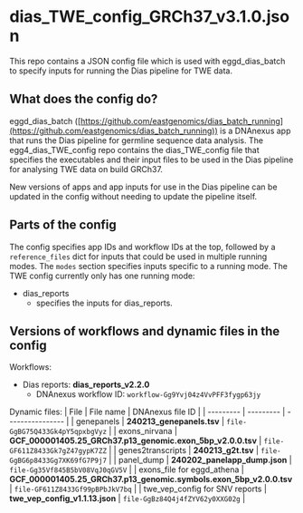 # dias_TWE_config_GRCh37_v3.1.0.json

This repo contains a JSON config file which is used with eggd_dias_batch to specify inputs for running the Dias pipeline for TWE data.

## What does the config do?
eggd_dias_batch ([https://github.com/eastgenomics/dias_batch_running](https://github.com/eastgenomics/dias_batch_running)) is a DNAnexus app that runs the Dias pipeline for germline sequence data analysis. The egg4_dias_TWE_config repo contains the dias_TWE_config file that specifies the executables and their input files to be used in the Dias pipeline for analysing TWE data on build GRCh37.

New versions of apps and app inputs for use in the Dias pipeline can be updated in the config without needing to update the pipeline itself.

## Parts of the config
The config specifies app IDs and workflow IDs at the top, followed by a `reference_files` dict for inputs that could be used in multiple running modes. The `modes` section specifies inputs specific to a running mode. The TWE config currently only has one running mode:
* dias_reports
    * specifies the inputs for dias_reports.

## Versions of workflows and dynamic files in the config
Workflows:
* Dias reports: **dias_reports_v2.2.0**
    * DNAnexus workflow ID: `workflow-Gg9Yvj04z4VvPFF3fygp63jy`

Dynamic files:
| File      | File name | DNAnexus file ID |
| --------- | --------- | ---------------- |
| genepanels | **240213_genepanels.tsv** | `file-GgBG75Q433Gk4pY5qpxbgVyz` |
| exons_nirvana | **GCF_000001405.25_GRCh37.p13_genomic.exon_5bp_v2.0.0.tsv** | `file-GF611Z8433Gk7gZ47gypK7ZZ` |
| genes2transcripts | **240213_g2t.tsv** | `file-GgBG6p8433Gg7XK69fG7P9j7` |
| panel_dump | **240202_panelapp_dump.json** | `file-Gg35Vf845B5bV08VqJ0qGV5V` |
| exons_file for eggd_athena | **GCF_000001405.25_GRCh37.p13_genomic.symbols.exon_5bp_v2.0.0.tsv** | `file-GF611Z8433Gf99pBPbJkV7bq` |
| twe_vep_config for SNV reports | **twe_vep_config_v1.1.13.json** | `file-GgBz84Q4j4fZYV62y0XXG02g` |
